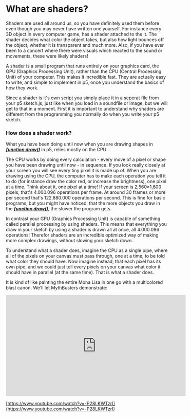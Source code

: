 # What are shaders?

Shaders are used all around us, so you have definitely used them before even though you may never have written one yourself. For instance every 3D object in every computer game, has a shader attached to the it. The shader decides what color the object takes, but also how light bounces off the object, whether it is transparent and much more. Also, if you have ever been to a concert where there were visuals which reacted to the sound or movements, these were likely shaders! 

A shader is a small program that runs entirely on your graphics card, the GPU (Graphics Processing Unit), rather than the CPU (Central Processing Unit) of your computer. This makes it incredible fast. They are actually easy to write, and simple to implement in p5, once you understand the basics of how they work.

Since a shader is it's own script you simply place it in a seperat file from your p5 sketch.js, just like when you load in a soundfile or image, but we will get to that in a moment. First it is important to understand why shaders are different from the programming you normally do when you write your p5 sketch. 


### How does a shader work?

What you have been doing until now when you are drawing shapes in [***function draw()***](https://p5js.org/reference/#/p5/draw) in p5, relies mostly on the CPU.

The CPU works by doing every calculation - every move of a pixel or shape you have been drawing until now - in sequence. If you look really closely at your screen you will see every tiny pixel it is made up of. When you are drawing using the CPU, the computer has to make each operation you tell it to do (for instance draw the color red, or increase the brightness), one pixel at a time. Think about it, one pixel at a time! If your screen is 2,560×1,600 pixels, that's 4.000.096 operations per frame. At around 30 frames or more per second that's 122.880.000 operations per second. 
This is fine for basic programs, but you might have noticed, that the more objects you draw in the [***function draw()***](https://p5js.org/reference/#/p5/draw), the slower the program gets.

In contrast your GPU (Graphics Processing Unit) is capable of something called parallel processing by using shaders. This means that everything you draw in your sketch by using a shader is drawn all at once, all 4.000.096 operations! Therefor shaders are an incredible optimized way of making more complex drawings, without slowing your sketch down.

To understand what a shader does, imagine the CPU as a single pipe, where all of the pixels on your canvas must pass through, one at a time, to be told what color they should have. Now imagine instead, that each pixel has its own pipe, and we could just tell every pixels on your canvas what color it should have in parallel (at the same time). That is what a shader does. 

It is kind of like painting the entire Mona Lisa in one go with a multicolored blast canon.
We'll let MythBusters demonstrate:

<iframe width="560" height="315" src="https://www.youtube.com/embed/-P28LKWTzrI" frameborder="0" allow="accelerometer; autoplay; encrypted-media; gyroscope; picture-in-picture" allowfullscreen></iframe>

[https://www.youtube.com/watch?v=-P28LKWTzrI](https://www.youtube.com/watch?v=-P28LKWTzrI) 

